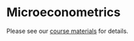 # Microeconometrics

Please see our [course materials](https://microeconometrics.readthedocs.io) for details.
